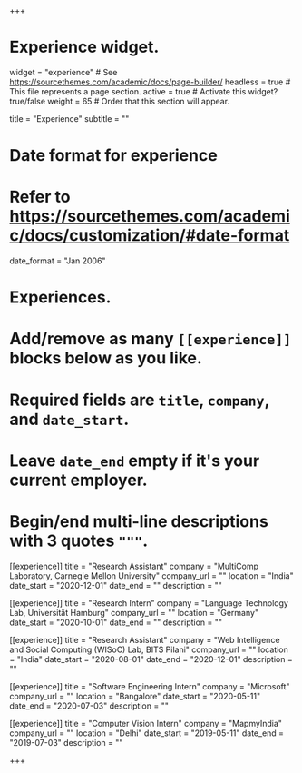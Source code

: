 +++
# Experience widget.
widget = "experience"  # See https://sourcethemes.com/academic/docs/page-builder/
headless = true  # This file represents a page section.
active = true  # Activate this widget? true/false
weight = 65  # Order that this section will appear.

title = "Experience"
subtitle = ""

# Date format for experience
#   Refer to https://sourcethemes.com/academic/docs/customization/#date-format
date_format = "Jan 2006"

# Experiences.
#   Add/remove as many `[[experience]]` blocks below as you like.
#   Required fields are `title`, `company`, and `date_start`.
#   Leave `date_end` empty if it's your current employer.
#   Begin/end multi-line descriptions with 3 quotes `"""`.
[[experience]]
  title = "Research Assistant"
  company = "MultiComp Laboratory, Carnegie Mellon University"
  company_url = ""
  location = "India"
  date_start = "2020-12-01"
  date_end = ""
  description = ""

  [[experience]]
  title = "Research Intern"
  company = "Language Technology Lab, Universität Hamburg"
  company_url = ""
  location = "Germany"
  date_start = "2020-10-01"
  date_end = ""
  description = ""

  [[experience]]
  title = "Research Assistant"
  company = "Web Intelligence and Social Computing (WISoC) Lab, BITS Pilani"
  company_url = ""
  location = "India"
  date_start = "2020-08-01"
  date_end = "2020-12-01"
  description = ""
  
  [[experience]]
  title = "Software Engineering Intern"
  company = "Microsoft"
  company_url = ""
  location = "Bangalore"
  date_start = "2020-05-11"
  date_end = "2020-07-03"
  description = ""

  [[experience]]
  title = "Computer Vision Intern"
  company = "MapmyIndia"
  company_url = ""
  location = "Delhi"
  date_start = "2019-05-11"
  date_end = "2019-07-03"
  description = ""


+++
